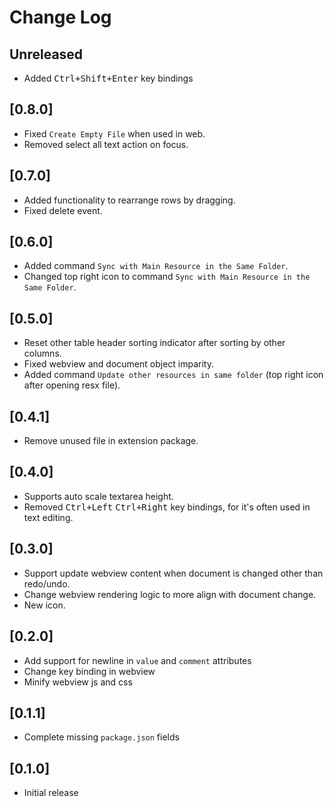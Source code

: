 # Change Log

## Unreleased

- Added <kbd>Ctrl+Shift+Enter</kbd> key bindings

## [0.8.0]

- Fixed `Create Empty File` when used in web.
- Removed select all text action on focus.

## [0.7.0]

- Added functionality to rearrange rows by dragging.
- Fixed delete event.

## [0.6.0]

- Added command `Sync with Main Resource in the Same Folder`.
- Changed top right icon to command `Sync with Main Resource in the Same Folder`.

## [0.5.0]

- Reset other table header sorting indicator after sorting by other columns.
- Fixed webview and document object imparity.
- Added command `Update other resources in same folder` (top right icon after opening resx file).

## [0.4.1]

- Remove unused file in extension package.

## [0.4.0]

- Supports auto scale textarea height.
- Removed <kbd>Ctrl+Left</kbd> <kbd>Ctrl+Right</kbd> key bindings, for it's often used in text editing.

## [0.3.0]

- Support update webview content when document is changed other than redo/undo.
- Change webview rendering logic to more align with document change.
- New icon.

## [0.2.0]

- Add support for newline in `value` and `comment` attributes
- Change key binding in webview
- Minify webview js and css

## [0.1.1]

- Complete missing `package.json` fields

## [0.1.0]

- Initial release
